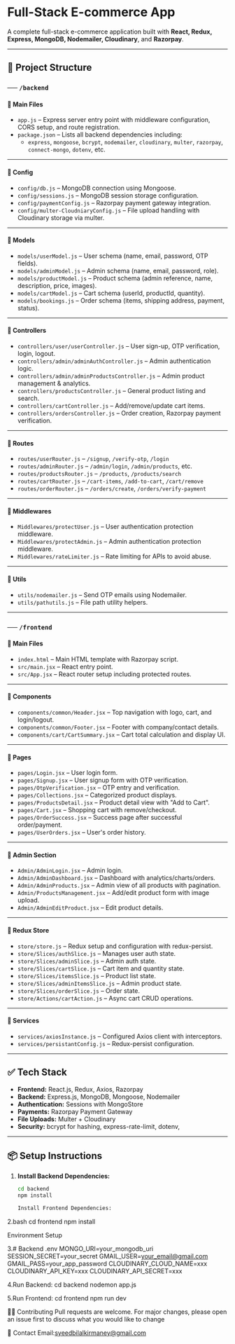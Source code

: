 # Full-Stack E-commerce App

A complete full-stack e-commerce application built with **React, Redux, Express, MongoDB, Nodemailer, Cloudinary**, and **Razorpay**.

---

## 📁 Project Structure

### ── `/backend`

#### 📄 Main Files
- `app.js` – Express server entry point with middleware configuration, CORS setup, and route registration.
- `package.json` – Lists all backend dependencies including:
  - `express`, `mongoose`, `bcrypt`, `nodemailer`, `cloudinary`, `multer`, `razorpay`, `connect-mongo`, `dotenv`, etc.

---

#### 📁 Config

- `config/db.js` – MongoDB connection using Mongoose.
- `config/sessions.js` – MongoDB session storage configuration.
- `config/paymentConfig.js` – Razorpay payment gateway integration.
- `config/multer-CloudniaryConfig.js` – File upload handling with Cloudinary storage via multer.

---

#### 📁 Models

- `models/userModel.js` – User schema (name, email, password, OTP fields).
- `models/adminModel.js` – Admin schema (name, email, password, role).
- `models/productModel.js` – Product schema (admin reference, name, description, price, images).
- `models/cartModel.js` – Cart schema (userId, productId, quantity).
- `models/bookings.js` – Order schema (items, shipping address, payment, status).

---

#### 📁 Controllers

- `controllers/user/userController.js` – User sign-up, OTP verification, login, logout.
- `controllers/admin/adminAuthController.js` – Admin authentication logic.
- `controllers/admin/adminProductsController.js` – Admin product management & analytics.
- `controllers/productsController.js` – General product listing and search.
- `controllers/cartController.js` – Add/remove/update cart items.
- `controllers/ordersController.js` – Order creation, Razorpay payment verification.

---

#### 📁 Routes

- `routes/userRouter.js` – `/signup`, `/verify-otp`, `/login`
- `routes/adminRouter.js` – `/admin/login`, `/admin/products`, etc.
- `routes/productsRouter.js` – `/products`, `/products/search`
- `routes/cartRouter.js` – `/cart-items`, `/add-to-cart`, `/cart/remove`
- `routes/orderRouter.js` – `/orders/create`, `/orders/verify-payment`

---

#### 📁 Middlewares

- `Middlewares/protectUser.js` – User authentication protection middleware.
- `Middlewares/protectAdmin.js` – Admin authentication protection middleware.
- `Middlewares/rateLimiter.js` – Rate limiting for APIs to avoid abuse.

---

#### 📁 Utils

- `utils/nodemailer.js` – Send OTP emails using Nodemailer.
- `utils/pathutils.js` – File path utility helpers.

---

### ── `/frontend`

#### 📄 Main Files
- `index.html` – Main HTML template with Razorpay script.
- `src/main.jsx` – React entry point.
- `src/App.jsx` – React router setup including protected routes.

---

#### 📁 Components

- `components/common/Header.jsx` – Top navigation with logo, cart, and login/logout.
- `components/common/Footer.jsx` – Footer with company/contact details.
- `components/cart/CartSummary.jsx` – Cart total calculation and display UI.

---

#### 📁 Pages

- `pages/Login.jsx` – User login form.
- `pages/Signup.jsx` – User signup form with OTP verification.
- `pages/OtpVerification.jsx` – OTP entry and verification.
- `pages/Collections.jsx` – Categorized product displays.
- `pages/ProductsDetail.jsx` – Product detail view with "Add to Cart".
- `pages/Cart.jsx` – Shopping cart with remove/checkout.
- `pages/OrderSuccess.jsx` – Success page after successful order/payment.
- `pages/UserOrders.jsx` – User's order history.

---

#### 📁 Admin Section

- `Admin/AdminLogin.jsx` – Admin login.
- `Admin/AdminDashboard.jsx` – Dashboard with analytics/charts/orders.
- `Admin/AdminProducts.jsx` – Admin view of all products with pagination.
- `Admin/ProductsManagement.jsx` – Add/edit product form with image upload.
- `Admin/AdminEditProduct.jsx` – Edit product details.

---

#### 📁 Redux Store

- `store/store.js` – Redux setup and configuration with redux-persist.
- `store/Slices/authSlice.js` – Manages user auth state.
- `store/Slices/adminSlice.js` – Admin auth state.
- `store/Slices/cartSlice.js` – Cart item and quantity state.
- `store/Slices/itemsSlice.js` – Product list state.
- `store/Slices/adminItemsSlice.js` – Admin product state.
- `store/Slices/orderSlice.js` – Order state.
- `store/Actions/cartAction.js` – Async cart CRUD operations.

---

#### 📁 Services

- `services/axiosInstance.js` – Configured Axios client with interceptors.
- `services/persistantConfig.js` – Redux-persist configuration.

---

## ✅ Tech Stack

- **Frontend:** React.js, Redux, Axios, Razorpay
- **Backend:** Express.js, MongoDB, Mongoose, Nodemailer
- **Authentication:** Sessions with MongoStore
- **Payments:** Razorpay Payment Gateway
- **File Uploads:** Multer + Cloudinary
- **Security:** bcrypt for hashing, express-rate-limit, dotenv, 

---

## 📦 Setup Instructions

1. **Install Backend Dependencies:**

   ```bash
   cd backend
   npm install

   Install Frontend Dependencies:

2.bash
cd frontend
npm install

Environment Setup

3.# Backend .env
MONGO_URI=your_mongodb_uri
SESSION_SECRET=your_secret
GMAIL_USER=your_email@gmail.com
GMAIL_PASS=your_app_password
CLOUDINARY_CLOUD_NAME=xxx
CLOUDINARY_API_KEY=xxx
CLOUDINARY_API_SECRET=xxx

4.Run Backend:
cd backend
nodemon app.js

5.Run Frontend:
cd frontend
npm run dev

👨‍💻 Contributing
Pull requests are welcome. For major changes, please open an issue first to discuss what you would like to change

📧 Contact
Email:syeedbilalkirmaney@gmail.com



